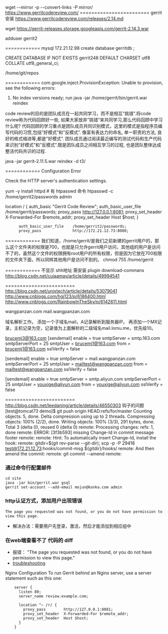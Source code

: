 

wget --mirror -p --convert-links -P mirror/ https://www.gerritcodereview.com/
======================== gerrit 安装
https://www.gerritcodereview.com/releases/2.14.md

wget https://gerrit-releases.storage.googleapis.com/gerrit-2.14.3.war

adduser gerrit2

============ mysql
172.21.12.98
create database gerritdb ;

CREATE DATABASE IF NOT EXISTS gerrit248 DEFAULT CHARSET utf8 COLLATE utf8_general_ci;

/home/git/repos

============
com.google.inject.ProvisionException: Unable to provision, see the following errors:

1) No index versions ready; run java -jar /home/gerrit/bin/gerrit.war reindex

code review的目的是团队成员在一起共同学习，而不是相互”挑错”.将code review称为代码回顾好一些, 如果大家放弃”挑错”来共同学习,那么代码回顾中学习什么呢?
代码回顾的学习重点是团队成员共同识别模式，这里的模式是指程序员编写代码的习惯,包括”好模式”和”反模式”. 像富有表达力的命名, 单一职责的方法, 良好的格式缩进等,都是”好模式”. 团队成员通过阅读最近编写的测试代码和生产代码来识别”好模式”和”反模式”.既是团队成员之间相互学习的过程, 也是团队整体达成整洁代码共识的过程.

java -jar gerrit-2.11.5.war reindex -d t3/

============
Configuration Error

Check the HTTP server's authentication settings.

yum -y install httpd  # 有 htpasswd 命令
htpasswd -c /home/gerrit2/passwords admin

location / {
          auth_basic              "Gerrit Code Review";
          auth_basic_user_file    /home/gerrit/passwords;
          proxy_pass              http://127.0.0.1:8081;
          proxy_set_header        X-Forwarded-For $remote_addr;
          proxy_set_header        Host $host;
        }





          auth_basic_user_file    /home/gerrit2/passwords;
          proxy_pass              http://172.21.12.73:8080;


============
我们知道，/home/gerrit/是我们之前新建的gerrit用户的，那么这个文件夹的权限是700，也就是只允许gerrit用户访问，其他组的用户是访问不了的，虽然这个文件的权限拥有root用户的所有权限，但是因为它放在700权限的文件夹下面，所以同样其他用户是访问不到的。
chmod 755 /home/gerrit

============
不显示 shh地址
需安装 plugin  download-commans
http://blog.csdn.net/cuiaamay/article/details/49994541

========================
http://blog.csdn.net/unixtech/article/details/53079041
http://www.cnblogs.com/hgj123/p/6186400.html
http://www.cnblogs.com/RainbowInTheSky/p/6142611.html

wangpanzan.com
mail.wangpanzan.com

域名解析工作。
添加一个子域名mail，A记录解析到服务器IP。
再添加一个MX记录，主机记录为空，记录值为上面解析的二级域名mail.lomu.me，优先级10。

brucemj3@163.com
[sendemail]
        enable = true
        smtpServer = smtp.163.com
        smtpServerPort = 25
        smtpUser = brucemj1@163.com
        from = brucemj1@163.com
		sslVerify = false

[sendemail]
        enable = true
        smtpServer = mail.wangpanzan.com
        smtpServerPort = 25
        smtpUser = mailtest@wangpanzan.com
        from = mailtest@wangpanzan.com
        sslVerify = false

[sendemail]
        enable = true
        smtpServer = smtp.aliyun.com
        smtpServerPort = 25
        smtpUser = youxige@aliyun.com
        from = youxige@aliyun.com
        sslVerify = false


========================
http://blog.csdn.net/leedaning/article/details/46550303
钩子的问题
[test@tomcat73 demo]$ git push origin HEAD:refs/for/master
Counting objects: 5, done.
Delta compression using up to 2 threads.
Compressing objects: 100% (2/2), done.
Writing objects: 100% (3/3), 291 bytes, done.
Total 3 (delta 0), reused 0 (delta 0)
remote: Processing changes: refs: 1, done
remote: ERROR: [3f3b593] missing Change-Id in commit message footer
remote:
remote: Hint: To automatically insert Change-Id, install the hook:
remote:   gitdir=$(git rev-parse --git-dir); scp -p -P 29418 test@172.21.12.73:hooks/commit-msg ${gitdir}/hooks/
remote: And then amend the commit:
remote:   git commit --amend
remote:

### 通过命令行配置邮件
```
cd site
java -jar bin/gerrit.war gsql
gerrit set-account --add-email mojun@konka.com admin

```

### http认证方式，添加用户出现错误
```
The page you requested was not found, or you do not have permission to view this page.
```
- 解决办法：需要用户先登录，激活，然后才能添加到相应组中

### 在web端查看不了 代码的 diff
- 报错： "The page you requested was not found, or you do not have permission to view this page."
-  [troubleshooting](https://gerrit-review.googlesource.com/Documentation/config-reverseproxy.html#_troubleshooting)

Nginx Configuration
To run Gerrit behind an Nginx server, use a server statement such as this one:
```
	server {
	  listen 80;
	  server_name review.example.com;

	  location ^~ /r/ {
	    proxy_pass        http://127.0.0.1:8081;
	    proxy_set_header  X-Forwarded-For $remote_addr;
	    proxy_set_header  Host $host;
	  }
	}
```
